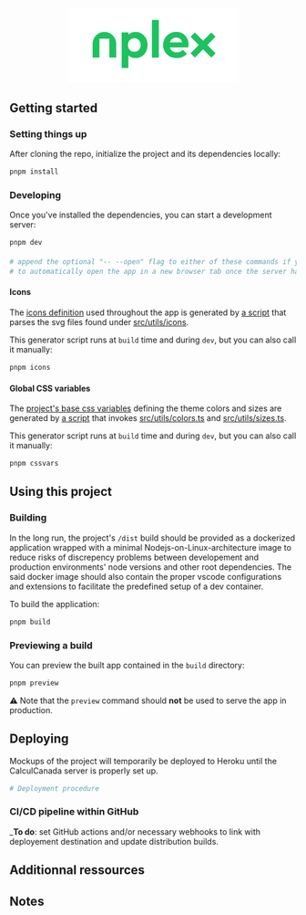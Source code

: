 <p align="center">
  <img width="300" height="auto" src="frontend/static/nplex-logo.svg">
</p>

## Getting started

### Setting things up

After cloning the repo, initialize the project and its dependencies locally:

```sh
pnpm install
```

### Developing

Once you've installed the dependencies, you can start a development server:

```sh
pnpm dev

# append the optional "-- --open" flag to either of these commands if you want
# to automatically open the app in a new browser tab once the server has started
```

#### Icons

The [icons definition](src/utils/icons/icons.ts) used throughout the app is generated by [a script](scripts/ICONS.ts) that parses the svg files found under [src/utils/icons](src/utils/icons).

This generator script runs at `build` time and during `dev`, but you can also call it manually:

```sh
pnpm icons
```

#### Global CSS variables

The [project's base css variables](src/vars.css) defining the theme colors and sizes are generated by [a script](scripts/CSS_VARS.ts) that invokes [src/utils/colors.ts](src/utils/colors.ts) and [src/utils/sizes.ts](src/utils/sizes.ts).

This generator script runs at `build` time and during `dev`, but you can also call it manually:

```sh
pnpm cssvars
```

## Using this project

### Building

In the long run, the project's `/dist` build should be provided as a dockerized application wrapped with a minimal Nodejs-on-Linux-architecture image to reduce risks of discrepency problems between developement and production environments' node versions and other root dependencies. The said docker image should also contain the proper vscode configurations and extensions to facilitate the predefined setup of a dev container.

To build the application:

```sh
pnpm build
```

### Previewing a build

You can preview the built app contained in the `build` directory:

```sh
pnpm preview
```

:warning: Note that the `preview` command should **not** be used to serve the app in production.

## Deploying

Mockups of the project will temporarily be deployed to Heroku until the CalculCanada server is properly set up.

```sh
# Deployment procedure
```

### CI/CD pipeline within GitHub

\_**To do**: set GitHub actions and/or necessary webhooks to link with deployement destination and update distribution builds.

## Additionnal ressources

## Notes
